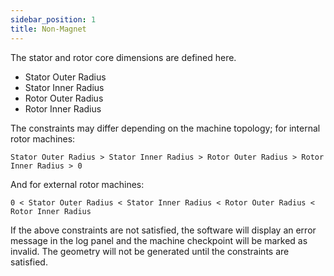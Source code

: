 ```yaml
---
sidebar_position: 1
title: Non-Magnet
---
```


The stator and rotor core dimensions are defined here. 
* Stator Outer Radius
* Stator Inner Radius
* Rotor Outer Radius
* Rotor Inner Radius

The constraints may differ depending on the machine topology; for internal rotor machines:
```
Stator Outer Radius > Stator Inner Radius > Rotor Outer Radius > Rotor Inner Radius > 0
```
And for external rotor machines:
```
0 < Stator Outer Radius < Stator Inner Radius < Rotor Outer Radius < Rotor Inner Radius
```

If the above constraints are not satisfied, the software will display an error message in the log panel and the machine checkpoint will be marked as invalid. The geometry will not be generated until the constraints are satisfied.